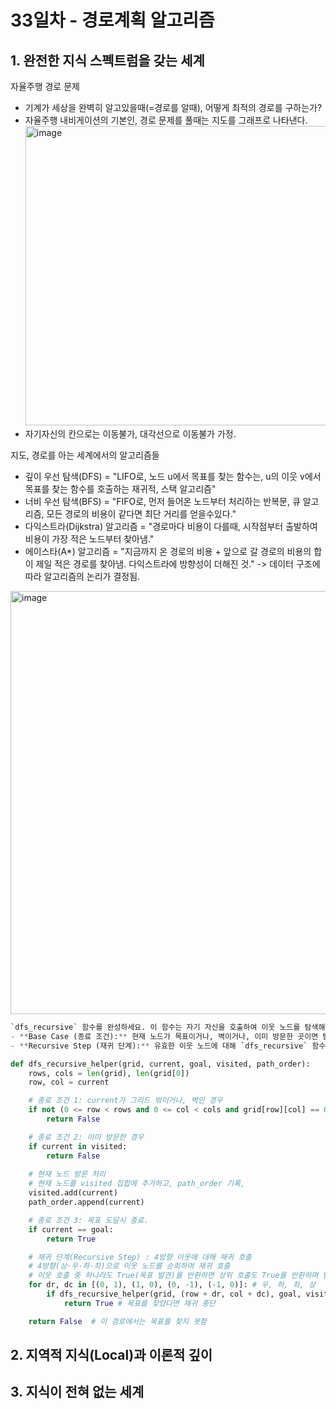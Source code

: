 # 33일차 - 경로계획 알고리즘

## 1. 완전한 지식 스펙트럼을 갖는 세계
자율주행 경로 문제
- 기계가 세상을 완벽히 알고있을때(=경로를 알때), 어떻게 최적의 경로를 구하는가?
- 자율주행 내비게이션의 기본인, 경로 문제를 풀때는 지도를 그래프로 나타낸다.<br>
  <img width="873" height="479" alt="image" src="https://github.com/user-attachments/assets/3d651bd6-4e14-4e7e-a97b-20268d67c111" />
- 자기자신의 칸으로는 이동불가, 대각선으로 이동불가 가정.

지도, 경로를 아는 세계에서의 알고리즘들
- 깊이 우선 탐색(DFS) = "LIFO로, 노드 u에서 목표를 찾는 함수는, u의 이웃 v에서 목표를 찾는 함수를 호출하는 재귀적, 스택 알고리즘"
- 너비 우선 탐색(BFS) = "FIFO로, 먼저 들어온 노드부터 처리하는 반복문, 큐 알고리즘, 모든 경로의 비용이 같다면 최단 거리를 얻을수있다."
- 다익스트라(Dijkstra) 알고리즘 = "경로마다 비용이 다를때, 시작점부터 출발하여 비용이 가장 적은 노드부터 찾아냄."
- 에이스타(A*) 알고리즘 = "지금까지 온 경로의 비용 + 앞으로 갈 경로의 비용의 합이 제일 적은 경로를 찾아냄. 다익스트라에 방향성이 더해진 것."
-> 데이터 구조에따라 알고리즘의 논리가 결정됨.<br>
<img width="635" height="677" alt="image" src="https://github.com/user-attachments/assets/b3bd60af-a4fb-496b-8ada-cc3bd7f31f70" />

```python
`dfs_recursive` 함수를 완성하세요. 이 함수는 자기 자신을 호출하여 이웃 노드를 탐색해야 합니다.
- **Base Case (종료 조건):** 현재 노드가 목표이거나, 벽이거나, 이미 방문한 곳이면 탐색을 중단해야 합니다.
- **Recursive Step (재귀 단계):** 유효한 이웃 노드에 대해 `dfs_recursive` 함수를 다시 호출합니다.

def dfs_recursive_helper(grid, current, goal, visited, path_order):
    rows, cols = len(grid), len(grid[0])
    row, col = current

    # 종료 조건 1: current가 그리드 밖이거나, 벽인 경우
    if not (0 <= row < rows and 0 <= col < cols and grid[row][col] == 0):
        return False

    # 종료 조건 2: 이미 방문한 경우
    if current in visited:
        return False
        
    # 현재 노드 방문 처리
    # 현재 노드를 visited 집합에 추가하고, path_order 기록,
    visited.add(current)
    path_order.append(current)

    # 종료 조건 3: 목표 도달시 종료.
    if current == goal:
        return True

    # 재귀 단계(Recursive Step) : 4방향 이웃에 대해 재귀 호출
    # 4방향(상·우·하·좌)으로 이웃 노드를 순회하며 재귀 호출
    # 이웃 호출 중 하나라도 True(목표 발견)를 반환하면 상위 호출도 True를 반환하며 탐색 종료
    for dr, dc in [(0, 1), (1, 0), (0, -1), (-1, 0)]: # 우, 하, 좌, 상
        if dfs_recursive_helper(grid, (row + dr, col + dc), goal, visited, path_order):
            return True # 목표를 찾았다면 재귀 중단

    return False  # 이 경로에서는 목표를 찾지 못함
```
## 2. 지역적 지식(Local)과 이론적 깊이

## 3. 지식이 전혀 없는 세계
